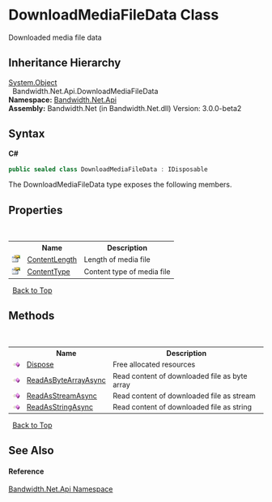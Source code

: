 ﻿# DownloadMediaFileData Class
 

Downloaded media file data


## Inheritance Hierarchy
<a href="http://msdn2.microsoft.com/en-us/library/e5kfa45b" target="_blank">System.Object</a><br />&nbsp;&nbsp;Bandwidth.Net.Api.DownloadMediaFileData<br />
**Namespace:**&nbsp;<a href ="N_Bandwidth_Net_Api.md">Bandwidth.Net.Api</a><br />**Assembly:**&nbsp;Bandwidth.Net (in Bandwidth.Net.dll) Version: 3.0.0-beta2

## Syntax

**C#**<br />
``` C#
public sealed class DownloadMediaFileData : IDisposable
```

The DownloadMediaFileData type exposes the following members.


## Properties
&nbsp;<table><tr><th></th><th>Name</th><th>Description</th></tr><tr><td>![Public property](media/pubproperty.gif "Public property")</td><td><a href ="P_Bandwidth_Net_Api_DownloadMediaFileData_ContentLength.md">ContentLength</a></td><td>
Length of media file</td></tr><tr><td>![Public property](media/pubproperty.gif "Public property")</td><td><a href ="P_Bandwidth_Net_Api_DownloadMediaFileData_ContentType.md">ContentType</a></td><td>
Content type of media file</td></tr></table>&nbsp;
<a href="#downloadmediafiledata-class">Back to Top</a>

## Methods
&nbsp;<table><tr><th></th><th>Name</th><th>Description</th></tr><tr><td>![Public method](media/pubmethod.gif "Public method")</td><td><a href ="M_Bandwidth_Net_Api_DownloadMediaFileData_Dispose.md">Dispose</a></td><td>
Free allocated resources</td></tr><tr><td>![Public method](media/pubmethod.gif "Public method")</td><td><a href ="M_Bandwidth_Net_Api_DownloadMediaFileData_ReadAsByteArrayAsync.md">ReadAsByteArrayAsync</a></td><td>
Read content of downloaded file as byte array</td></tr><tr><td>![Public method](media/pubmethod.gif "Public method")</td><td><a href ="M_Bandwidth_Net_Api_DownloadMediaFileData_ReadAsStreamAsync.md">ReadAsStreamAsync</a></td><td>
Read content of downloaded file as stream</td></tr><tr><td>![Public method](media/pubmethod.gif "Public method")</td><td><a href ="M_Bandwidth_Net_Api_DownloadMediaFileData_ReadAsStringAsync.md">ReadAsStringAsync</a></td><td>
Read content of downloaded file as string</td></tr></table>&nbsp;
<a href="#downloadmediafiledata-class">Back to Top</a>

## See Also


#### Reference
<a href ="N_Bandwidth_Net_Api.md">Bandwidth.Net.Api Namespace</a><br />